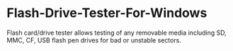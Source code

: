 # Flash-Drive-Tester-For-Windows
Flash card/drive tester allows testing of any removable media including SD, MMC, CF, USB flash pen drives for bad or unstable sectors.
